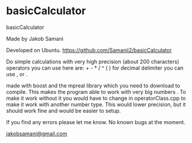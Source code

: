 # basicCalculator
basicCalculator

Made by Jakob Samani

Developed on Ubuntu.
https://github.com/Samanii2/basicCalculator

Do simple calculations with very high precision (about 200 characters)
operators you can use here are: + - * / ^ ( )
for decimal delimiter you can use , or .


made with boost and the mpreal library which you need to download to compile.
This makes the program able to work with very big numbers .
To make it work without it you would have to change in operatorClass.cpp to make it work with another
number type. This would lower precision, but it should work fine and would be easier to setup.


If you find any errors please let me know.
No known bugs at the moment.

jakobsamani@gmail.com
